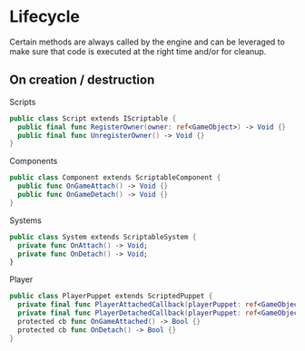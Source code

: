 # Lifecycle

Certain methods are always called by the engine and can be leveraged to make sure that code is executed at the right time and/or for cleanup.

## On creation / destruction

Scripts

```swift
public class Script extends IScriptable {
  public final func RegisterOwner(owner: ref<GameObject>) -> Void {}
  public final func UnregisterOwner() -> Void {}
}
```

Components

```swift
public class Component extends ScriptableComponent {
  public func OnGameAttach() -> Void {}
  public func OnGameDetach() -> Void {}
}
```

Systems

```swift
public class System extends ScriptableSystem {
  private func OnAttach() -> Void;
  private func OnDetach() -> Void;
}
```

Player

```swift
public class PlayerPuppet extends ScriptedPuppet {
  private final func PlayerAttachedCallback(playerPuppet: ref<GameObject>) -> Void {}
  private final func PlayerDetachedCallback(playerPuppet: ref<GameObject>) -> Void {}
  protected cb func OnGameAttached() -> Bool {}
  protected cb func OnDetach() -> Bool {}
}
```
